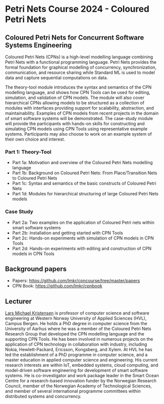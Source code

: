 # Petri Nets Course 2024 - Coloured Petri Nets 

## Coloured Petri Nets for Concurrent Software Systems Engineering 

Coloured Petri Nets (CPNs) is a high-level modelling language combining Petri Nets with a functional programming language. Petri Nets provides the formal foundation for graphical modelling of concurrency, synchronization, communication, and resource sharing while Standard ML is used to model data and capture sequential computations on data.  

The theory-tool module introduces the syntax and semantics of the CPN modelling language, and shows how CPN Tools can be used for editing, simulation, and validation of CPN models. The module will also cover hierarchical CPNs allowing models to be structured as a collection of modules with interfaces providing support for scalability, abstraction, and maintainability. Examples of CPN models from recent projects in the domain of smart software systems will be demonstrated. The case-study module will provide the participants with hands-on skills for constructing and simulating CPN models using CPN Tools using representative example systems. Participants may also choose to work on an example system of their own choice and interest.

### Part 1: Theory-Tool

- Part 1a: Motivation and overview of the Coloured Petri Nets modelling language
- Part 1b: Background on Coloured Petri Nets: From Place/Transition Nets to Coloured Petri Nets
- Part 1c: Syntax and semantics of the basic constructs of Coloured Petri Nets
- Part 1d: Modules for hierarchical structuring of large Coloured Petri Nets models

### Case Study

- Part 2a: Two examples on the application of Coloured Petri nets within smart software systems
- Part 2b: Installation and getting started with CPN Tools
- Part 2c: Hands-on experiments with simulation of CPN models in CPN Tools
- Part 2d: Hands-on experiments with editing and construction of CPN models in CPN Tools

## Background papers

- Papers: https://github.com/lmkr/cpncourse/tree/master/papers
- CPN Book: https://github.com/lmkr/cpnbook 

## Lecturer

[Lars Michael Kristensen](https://www.hvl.no/en/employee/?user=Lars.Michael.Kristensen) is professor of computer science and software engineering at Western Norway University of Applied Sciences (HVL), Campus Bergen. He holds a PhD degree in computer science from the University of Aarhus where he was a member of the Coloured Petri Nets Research Group that developed the CPN modelling language and the supporting CPN Tools. He has been involved in numerous projects on the application of CPN technology in collaboration with industry, including Nokia, Hewlett-Packard, Ericsson, Kongsberg, and Xylem. At HVL he has led the establishment of a PhD programme in computer science, and a master education in applied computer science and engineering. His current research interests are within IoT, embedded systems, cloud computing, and model-driven software engineering for development of smart software systems. He is co-investigator and work package leader in the Smart Ocean Centre for a research-based innovation funder by the Norwegian Research Council, member of the Norwegian Academy of Technological Sciences, and member of several international programme committees within distributed systems and concurrency.
